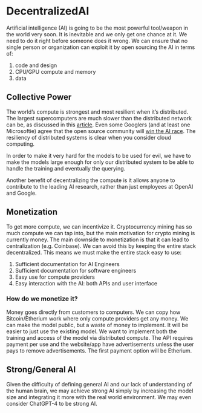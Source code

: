 # DecentralizedAI

Artificial intelligence (AI) is going to be the most powerful tool/weapon in the world very soon. It is inevitable and we only get one chance at it. We need to do it right before someone does it wrong. We can ensure that no single person or organization can exploit it by open sourcing the AI in terms of:
1. code and design
2. CPU/GPU compute and memory
3. data

## Collective Power
The world’s compute is strongest and most resilient when it’s distributed. The largest supercomputers are much slower than the distributed network can be, as discussed in this [article]( https://amp.theguardian.com/technology/2020/apr/15/volunteers-create-worlds-fastest-supercomputer-to-combat-coronavirus). Even some Googlers (and at least one Microsoftie) agree that the open source community will [win the AI race](https://siliconangle.com/2023/05/05/google-openai-struggling-keep-open-source-ai-senior-engineer-warns/). The resiliency of distributed systems is clear when you consider cloud computing.

In order to make it very hard for the models to be used for evil, we have to make the models large enough for only our distributed system to be able to handle the training and eventually the querying.

Another benefit of decentralizing the compute is it allows anyone to contribute to the leading AI research, rather than just employees at OpenAI and Google.


## Monetization
To get more compute, we can incentivize it. Cryptocurrency mining has so much compute we can tap into, but the main motivation for crypto mining is currently money. The main downside to monetization is that it can lead to centralization (e.g. Coinbase). We can avoid this by keeping the entire stack decentralized. This means we must make the entire stack easy to use:
1. Sufficient documentation for AI Engineers
2. Sufficient documentation for software engineers
3. Easy use for compute providers
4. Easy interaction with the AI: both APIs and user interface

### How do we monetize it?
Money goes directly from customers to computers. We can copy how Bitcoin/Etherium work where only compute providers get any money. We can make the model public, but a waste of money to implement. It will be easier to just use the existing model. We want to implement both the training and access of the model via distributed compute. The API requires payment per use and the website/app have advertisements unless the user pays to remove advertisements. The first payment option will be Etherium.

## Strong/General AI
Given the difficulty of defining general AI and our lack of understanding of the human brain, we may achieve strong AI simply by increasing the model size and integrating it more with the real world environment. We may even consider ChatGPT-4 to be strong AI.


